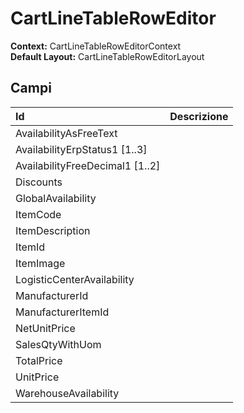 # CartLineTableRowEditor

**Context:** CartLineTableRowEditorContext  
**Default Layout:** CartLineTableRowEditorLayout

## Campi

| Id | Descrizione |
| :--- | :--- |
| AvailabilityAsFreeText |  |
| AvailabilityErpStatus1 \[1..3\] |  |
| AvailabilityFreeDecimal1 \[1..2\] |  |
| Discounts |  |
| GlobalAvailability |  |
| ItemCode |  |
| ItemDescription |  |
| ItemId |  |
| ItemImage |  |
| LogisticCenterAvailability |  |
| ManufacturerId |  |
| ManufacturerItemId |  |
| NetUnitPrice |  |
| SalesQtyWithUom |  |
| TotalPrice |  |
| UnitPrice |  |
| WarehouseAvailability |  |

